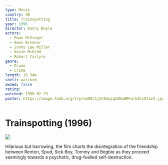 ```yaml
---
type: Movie
country: GB
title: Trainspotting
year: 1996
director: Danny Boyle
actors:
  - Ewan McGregor
  - Ewen Bremner
  - Jonny Lee Miller
  - Kevin McKidd
  - Robert Carlyle
genre:
  - Drama
  - Crime
length: 1h 34m
shelf: watched
owned: false
rating:
watched: 1996-02-23
poster: https://image.tmdb.org/t/p/w500/1jUC02qsqS2NxBMFarbIhcQtazV.jpg
---
```


# Trainspotting (1996)

![](https://image.tmdb.org/t/p/w500/1jUC02qsqS2NxBMFarbIhcQtazV.jpg)

Hilarious but harrowing, the film charts the disintegration of the friendship between Renton, Spud, Sick Boy, Tommy and Begbie as they proceed seemingly towards a psychotic, drug-fuelled self-destruction.